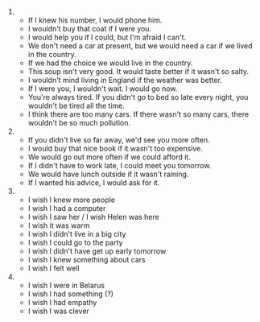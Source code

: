 1.
    - If I knew his number, I would phone him.
    - I wouldn't buy that coat if I were you.
    - I would help you if I could, but I'm afraid I can't.
    - We don't need a car at present, but we would need a car if we lived in the country.
    - If we had the choice we would live in the country.
    - This soup isn't very good. It would taste better if it wasn't so salty.
    - I wouldn't mind living in England if the weather was better.
    - If I were you, I wouldn't wait. I would go now.
    - You're always tired. If you didn't go to bed so late every night, you wouldn't be tired all the time.
    - I think there are too many cars. If there wasn't so many cars, there wouldn't be so much pollution.

2.
    - If you didn't live so far away, we'd see you more often.
    - I would buy that nice book if it wasn't too expensive.
    - We would go out more often if we could afford it.
    - If I didn't have to work late, I could meet you tomorrow.
    - We would have lunch outside if it wasn't raining.
    - If I wanted his advice, I would ask for it.

3.
    - I wish I knew more people
    - I wish I had a computer
    - I wish I saw her / I wish Helen was here
    - I wish it was warm
    - I wish I didn't live in a big city
    - I wish I could go to the party
    - I wish I didn't have get up early tomorrow
    - I wish I knew something about cars
    - I wish I felt well

4.
    - I wish I were in Belarus
    - I wish I had something (?)
    - I wish I had empathy
    - I wish I was clever